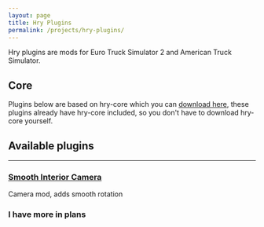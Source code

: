 ```yaml
---
layout: page
title: Hry Plugins
permalink: /projects/hry-plugins/
---
```


Hry plugins are mods for Euro Truck Simulator 2 and American Truck Simulator.

## Core

Plugins below are based on hry-core which you can [download here](hry-core),
these plugins already have hry-core included, so you don't have to download hry-core yourself.

## Available plugins

----

### [Smooth Interior Camera](hry-sic)

Camera mod, adds smooth rotation

### I have more in plans
